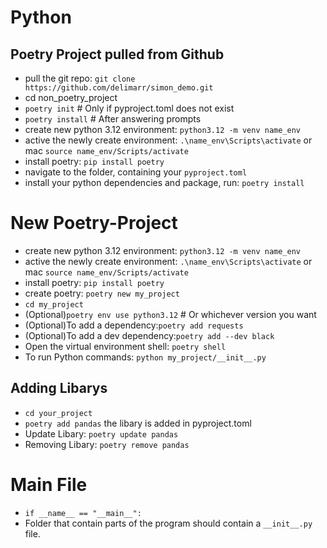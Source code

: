# Python

## Poetry Project pulled from Github
- pull the git repo: `git clone https://github.com/delimarr/simon_demo.git`
- cd non_poetry_project
- `poetry init`  # Only if pyproject.toml does not exist
- `poetry install`  # After answering prompts
- create new python 3.12 environment: `python3.12 -m venv name_env`
- active the newly create environment: `.\name_env\Scripts\activate` or mac `source name_env/Scripts/activate`
- install poetry: `pip install poetry`
- navigate to the folder, containing your `pyproject.toml`
- install your python dependencies and package, run: `poetry install`

# New Poetry-Project
- create new python 3.12 environment: `python3.12 -m venv name_env`
- active the newly create environment: `.\name_env\Scripts\activate` or mac `source name_env/Scripts/activate`
- install poetry: `pip install poetry`
- create poetry: `poetry new my_project`
- `cd my_project`
- (Optional)`poetry env use python3.12`  # Or whichever version you want
- (Optional)To add a dependency:`poetry add requests` 
- (Optional)To add a dev dependency:`poetry add --dev black`
- Open the virtual environment shell: `poetry shell`
- To run Python commands: `python my_project/__init__.py`

## Adding Libarys
- `cd your_project`
- `poetry add pandas` the libary is added in pyproject.toml
- Update Libary: `poetry update pandas`
- Removing Libary: `poetry remove pandas`

# Main File
- `if __name__ == "__main__":`
- Folder that contain parts of the program should contain a ` __init__.py `
 file.
